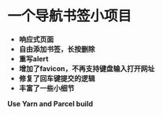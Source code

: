 # 一个导航书签小项目

- **响应式页面**         
- **自由添加书签，长按删除**       
- **重写alert**       
- **增加了favicon，不再支持键盘输入打开网址**       
- **修复了回车键提交的逻辑**     
- **丰富了一些小细节**     

******Use Yarn and Parcel build******
